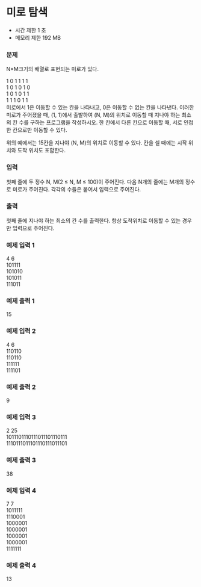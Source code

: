 # 미로 탐색
- 시간 제한	1 초
- 메모리 제한	192 MB
### 문제
N×M크기의 배열로 표현되는 미로가 있다.  

1	0	1	1	1	1  
1	0	1	0	1	0  
1	0	1	0	1	1  
1	1	1	0	1	1  
미로에서 1은 이동할 수 있는 칸을 나타내고, 0은 이동할 수 없는 칸을 나타낸다. 이러한 미로가 주어졌을 때, (1, 1)에서 출발하여 (N, M)의 위치로 이동할 때 지나야 하는 최소의 칸 수를 구하는 프로그램을 작성하시오. 한 칸에서 다른 칸으로 이동할 때, 서로 인접한 칸으로만 이동할 수 있다.

위의 예에서는 15칸을 지나야 (N, M)의 위치로 이동할 수 있다. 칸을 셀 때에는 시작 위치와 도착 위치도 포함한다.

### 입력
첫째 줄에 두 정수 N, M(2 ≤ N, M ≤ 100)이 주어진다. 다음 N개의 줄에는 M개의 정수로 미로가 주어진다. 각각의 수들은 붙어서 입력으로 주어진다.

### 출력
첫째 줄에 지나야 하는 최소의 칸 수를 출력한다. 항상 도착위치로 이동할 수 있는 경우만 입력으로 주어진다.

### 예제 입력 1 
4 6  
101111  
101010  
101011  
111011  
### 예제 출력 1 
15  
### 예제 입력 2 
4 6  
110110  
110110  
111111  
111101  
### 예제 출력 2 
9
### 예제 입력 3 
2 25  
1011101110111011101110111  
1110111011101110111011101  
### 예제 출력 3 
38  
### 예제 입력 4 
7 7  
1011111  
1110001  
1000001  
1000001  
1000001  
1000001  
1111111  
### 예제 출력 4 
13
